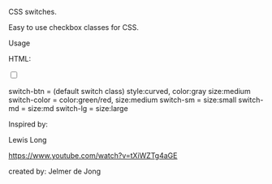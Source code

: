 CSS switches.

Easy to use checkbox classes for CSS.

Usage

HTML:
<head>
     <!-- link to the stylesheet -->
     <link rel="stylesheet" type="text/css" href="switch.css" >
</head>

<body>
    <!-- Actual checkbox / switch -->
    <label class="switch">
        <input type="checkbox" name="">
        <div class="switch-btn"></div>
    </label>
</body>

switch-btn =  (default switch class) style:curved, color:gray size:medium 
switch-color =  color:green/red, size:medium 
switch-sm =  size:small 
switch-md =  size:md 
switch-lg =  size:large

Inspired by:

Lewis Long

https://www.youtube.com/watch?v=tXiWZTg4aGE

created by: Jelmer de Jong